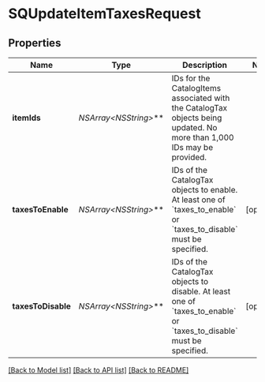 # SQUpdateItemTaxesRequest

## Properties
Name | Type | Description | Notes
------------ | ------------- | ------------- | -------------
**itemIds** | **NSArray&lt;NSString*&gt;*** | IDs for the CatalogItems associated with the CatalogTax objects being updated. No more than 1,000 IDs may be provided. | 
**taxesToEnable** | **NSArray&lt;NSString*&gt;*** | IDs of the CatalogTax objects to enable. At least one of &#x60;taxes_to_enable&#x60; or &#x60;taxes_to_disable&#x60; must be specified. | [optional] 
**taxesToDisable** | **NSArray&lt;NSString*&gt;*** | IDs of the CatalogTax objects to disable. At least one of &#x60;taxes_to_enable&#x60; or &#x60;taxes_to_disable&#x60; must be specified. | [optional] 

[[Back to Model list]](../README.md#documentation-for-models) [[Back to API list]](../README.md#documentation-for-api-endpoints) [[Back to README]](../README.md)


